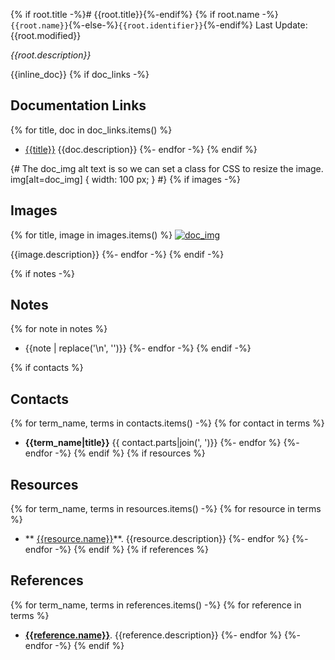 {% if root.title -%}# {{root.title}}{%-endif%}
{% if root.name -%}`{{root.name}}`{%-else-%}`{{root.identifier}}`{%-endif%} Last Update: {{root.modified}}

_{{root.description}}_

{{inline_doc}}
{% if doc_links -%}
## Documentation Links
{% for title, doc in doc_links.items() %}
* [{{title}}]({{doc.url}}) {{doc.description}}
{%- endfor -%}
{% endif %}

 {# The doc_img alt text is so we can set a class for CSS to resize the image. img[alt=doc_img] { width: 100 px; } #}
{% if images -%}
## Images
{% for title, image in images.items() %}
[![doc_img]({{image.url}} "{{title}}")]({{image.url}})

{{image.description}}
{%- endfor -%}
{% endif -%}

{% if notes -%} 
## Notes
{% for note in notes %}
* {{note | replace('\n', '')}}
{%- endfor -%}
{% endif -%}

{% if contacts %} 
## Contacts
{% for term_name, terms in contacts.items() -%}
    {% for contact in terms %}
* **{{term_name|title}}** {{ contact.parts|join(', ')}} 
{%- endfor %}
{%- endfor -%}
{% endif %}
{% if resources %} 
## Resources
{% for term_name, terms in resources.items() -%}
    {% for resource in terms %}
* ** [{{resource.name}}]({{resource.url}})**. {{resource.description}}
{%- endfor %}
{%- endfor -%}
{% endif %}
{% if references %} 
## References
{% for term_name, terms in references.items() -%}
    {% for reference in terms %}
* **[{{reference.name}}]({{reference.url}})**. {{reference.description}}
{%- endfor %}
{%- endfor -%}
{% endif %}
